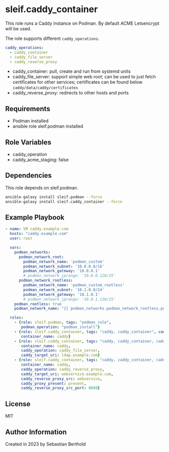 # sleif.caddy_container

This role runs a Caddy instance on Podman.
By default ACME Letsencrypt will be used.

The role supports different `caddy_operations`.

```yaml
caddy_operations:
  - caddy_container
  - caddy_file_server
  - caddy_reverse_proxy
```

- caddy_container: pull, create and run from systemd units
- caddy_file_server: support simple web root; can be used to just fetch certificates for other services; certificates can be found below `caddy/data/caddy/certificates`
- caddy_reverse_proxy: redirects to other hosts and ports

## Requirements

- Podman installed
- ansible role sleif.podman installed

## Role Variables

- caddy_operation
- caddy_acme_staging: false

## Dependencies

This role depends on sleif.podman.

```sh
ansible-galaxy install sleif.podman --force
ansible-galaxy install sleif.caddy_container --force
```

## Example Playbook

```yaml
- name: VM caddy.example.com
  hosts: "caddy.example.com"
  user: root

  vars:
    podman_networks:
      podman_network_root:
        podman_network_name: 'podman_custom'
        podman_network_subnet: '10.0.0.0/16'
        podman_network_gateway: '10.0.0.1'
        # podman_network_iprange: '10.0.0.128/25'
      podman_network_rootless:
        podman_network_name: 'podman_custom_rootless'
        podman_network_subnet: '10.1.0.0/24'
        podman_network_gateway: '10.1.0.1'
        # podman_network_iprange: '10.0.1.128/25'
    podman_rootless: true
    podman_network_name: "{{ podman_networks.podman_network_rootless.podman_network_name }}"

  roles:
    - {role: sleif.podman, tags: "podman_role",
       podman_operation: "podman_install"}
    - {role: sleif.caddy_container, tags: "caddy, caddy_container", caddy_container_name: "caddy", caddy_operation: "caddy_container",
       container_name: caddy}
    - {role: sleif.caddy_container, tags: "caddy, caddy_container, caddy_certs_for_ldap",
       container_name: caddy,
       caddy_operation: caddy_file_server,
       caddy_target_uri: ldap.example.com}
    - {role: sleif.caddy_container, tags: "caddy, caddy_container, caddy_webservice, webservice",
       container_name: caddy,
       caddy_operation: caddy_reverse_proxy,
       caddy_target_uri: webservice.example.com,
       caddy_reverse_proxy_src: webservice,
       caddy_proxy_present: present,
       caddy_reverse_proxy_src_port: 8080}
```

## License

MIT

## Author Information

Created in 2023 by Sebastian Berthold
